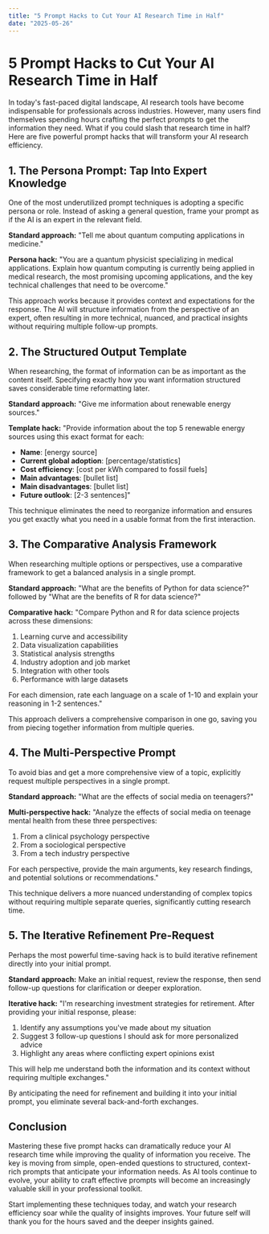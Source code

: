 ```yaml
---
title: "5 Prompt Hacks to Cut Your AI Research Time in Half"
date: "2025-05-26"
---
```


# 5 Prompt Hacks to Cut Your AI Research Time in Half

In today's fast-paced digital landscape, AI research tools have become indispensable for professionals across industries. However, many users find themselves spending hours crafting the perfect prompts to get the information they need. What if you could slash that research time in half? Here are five powerful prompt hacks that will transform your AI research efficiency.

## 1. The Persona Prompt: Tap Into Expert Knowledge

One of the most underutilized prompt techniques is adopting a specific persona or role. Instead of asking a general question, frame your prompt as if the AI is an expert in the relevant field.

**Standard approach:** "Tell me about quantum computing applications in medicine."

**Persona hack:** "You are a quantum physicist specializing in medical applications. Explain how quantum computing is currently being applied in medical research, the most promising upcoming applications, and the key technical challenges that need to be overcome."

This approach works because it provides context and expectations for the response. The AI will structure information from the perspective of an expert, often resulting in more technical, nuanced, and practical insights without requiring multiple follow-up prompts.

## 2. The Structured Output Template

When researching, the format of information can be as important as the content itself. Specifying exactly how you want information structured saves considerable time reformatting later.

**Standard approach:** "Give me information about renewable energy sources."

**Template hack:** "Provide information about the top 5 renewable energy sources using this exact format for each:
- **Name**: [energy source]
- **Current global adoption**: [percentage/statistics]
- **Cost efficiency**: [cost per kWh compared to fossil fuels]
- **Main advantages**: [bullet list]
- **Main disadvantages**: [bullet list]
- **Future outlook**: [2-3 sentences]"

This technique eliminates the need to reorganize information and ensures you get exactly what you need in a usable format from the first interaction.

## 3. The Comparative Analysis Framework

When researching multiple options or perspectives, use a comparative framework to get a balanced analysis in a single prompt.

**Standard approach:** "What are the benefits of Python for data science?" followed by "What are the benefits of R for data science?"

**Comparative hack:** "Compare Python and R for data science projects across these dimensions:
1. Learning curve and accessibility
2. Data visualization capabilities 
3. Statistical analysis strengths
4. Industry adoption and job market
5. Integration with other tools
6. Performance with large datasets

For each dimension, rate each language on a scale of 1-10 and explain your reasoning in 1-2 sentences."

This approach delivers a comprehensive comparison in one go, saving you from piecing together information from multiple queries.

## 4. The Multi-Perspective Prompt

To avoid bias and get a more comprehensive view of a topic, explicitly request multiple perspectives in a single prompt.

**Standard approach:** "What are the effects of social media on teenagers?"

**Multi-perspective hack:** "Analyze the effects of social media on teenage mental health from these three perspectives:
1. From a clinical psychology perspective
2. From a sociological perspective
3. From a tech industry perspective

For each perspective, provide the main arguments, key research findings, and potential solutions or recommendations."

This technique delivers a more nuanced understanding of complex topics without requiring multiple separate queries, significantly cutting research time.

## 5. The Iterative Refinement Pre-Request

Perhaps the most powerful time-saving hack is to build iterative refinement directly into your initial prompt.

**Standard approach:** Make an initial request, review the response, then send follow-up questions for clarification or deeper exploration.

**Iterative hack:** "I'm researching investment strategies for retirement. After providing your initial response, please:
1. Identify any assumptions you've made about my situation
2. Suggest 3 follow-up questions I should ask for more personalized advice
3. Highlight any areas where conflicting expert opinions exist

This will help me understand both the information and its context without requiring multiple exchanges."

By anticipating the need for refinement and building it into your initial prompt, you eliminate several back-and-forth exchanges.

## Conclusion

Mastering these five prompt hacks can dramatically reduce your AI research time while improving the quality of information you receive. The key is moving from simple, open-ended questions to structured, context-rich prompts that anticipate your information needs. As AI tools continue to evolve, your ability to craft effective prompts will become an increasingly valuable skill in your professional toolkit.

Start implementing these techniques today, and watch your research efficiency soar while the quality of insights improves. Your future self will thank you for the hours saved and the deeper insights gained.